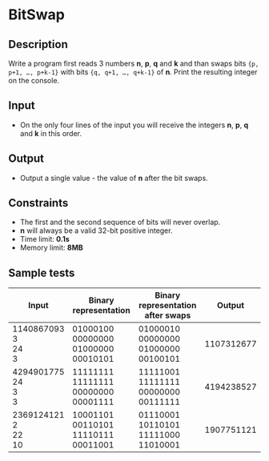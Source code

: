 # BitSwap

## Description
Write a program first reads 3 numbers **n**, **p**, **q** and **k** and than swaps bits
 `{p, p+1, …, p+k-1}` with bits `{q, q+1, …, q+k-1}` of **n**. 
 Print the resulting integer on the console.


## Input
- On the only four lines of the input you will receive the integers **n**, **p**, **q** and **k** in this order.

## Output
- Output a single value - the value of **n** after the bit swaps.

## Constraints
- The first and the second sequence of bits will never overlap.
- **n** will always be a valid 32-bit positive integer.
- Time limit: **0.1s**
- Memory limit: **8MB**

## Sample tests

|     Input                     |     Binary representation          |  Binary representation after swaps |   Output    |
|-------------------------------|------------------------------------|------------------------------------|-------------|
|1140867093<br/>3<br/>24<br/>3  |01000100 00000000 01000000 00010101 |01000010 00000000 01000000 00100101 |1107312677   |
|4294901775<br/>24<br/>3<br/>3  |11111111 11111111 00000000 00001111 |11111001 11111111 00000000 00111111 |4194238527   |
|2369124121<br/>2<br/>22<br/>10 |10001101 00110101 11110111 00011001 |01110001 10110101 11111000 11010001 |1907751121   |